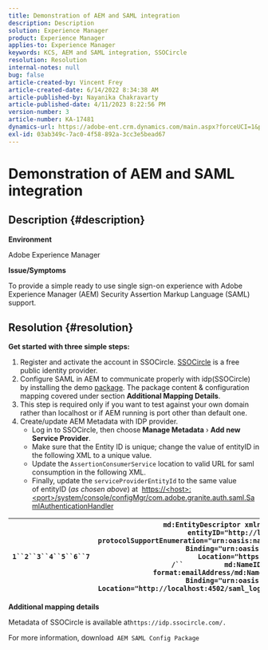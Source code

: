 ```yaml
---
title: Demonstration of AEM and SAML integration
description: Description
solution: Experience Manager
product: Experience Manager
applies-to: Experience Manager
keywords: KCS, AEM and SAML integration, SSOCircle
resolution: Resolution
internal-notes: null
bug: false
article-created-by: Vincent Frey
article-created-date: 6/14/2022 8:34:38 AM
article-published-by: Nayanika Chakravarty
article-published-date: 4/11/2023 8:22:56 PM
version-number: 3
article-number: KA-17481
dynamics-url: https://adobe-ent.crm.dynamics.com/main.aspx?forceUCI=1&pagetype=entityrecord&etn=knowledgearticle&id=ffe764cd-bceb-ec11-bb3d-000d3a5c4292
exl-id: 03ab349c-7ac0-4f58-892a-3cc3e5bead67
---
```

# Demonstration of AEM and SAML integration

## Description {#description}


<b>Environment</b>

Adobe Experience Manager

<b>Issue/Symptoms</b>

To provide a simple ready to use single sign-on experience with Adobe Experience Manager (AEM) Security Assertion Markup Language (SAML) support.


## Resolution {#resolution}


<b>Get started with three simple steps:</b>

1. Register and activate the account in SSOCircle. [SSOCircle](https://www.ssocircle.com/en/) is a free public identity provider.
2. Configure SAML in AEM to communicate properly with idp(SSOCircle) by installing the demo [package](https://files.acrobat.com/a/preview/d0017bf5-c35a-483e-80a0-d6bfb0526299). The package content & configuration mapping covered under section <b>Additional Mapping Details</b>.
3. This step is required only if you want to test against your own domain rather than localhost or if AEM running is port other than default one.
4. Create/update AEM Metadata with IDP provider.   
    - Log in to SSOCircle, then choose<b> Manage Metadata</b> › <b>Add new Service Provider</b>.
    - Make sure that the Entity ID is unique; change the value of entityID in the following XML to a unique value.
    - Update the `AssertionConsumerService` location to valid URL for saml consumption in the following XML.
    - Finally, update the `serviceProviderEntityId` to the same value of entityID (*as chosen above*) at  [https://&lt;host&gt;:&lt;port&gt;/system/console/configMgr/com.adobe.granite.auth.saml.SamlAuthenticationHandler](https://%3Chost%3E:%3Cport%3E/system/console/configMgr/com.adobe.granite.auth.saml.SamlAuthenticationHandler "https://‹host›:‹port›/system/console/configMgr/com.adobe.granite.auth.saml.SamlAuthenticationHandler")



| `1``2``3``4``5``6``7` | `md:EntityDescriptor xmlns:md="urn:oasis:names:tc:SAML:2.0:metadata" entityID="http://localhost:4502/"``  md:SPSSODescriptor protocolSupportEnumeration="urn:oasis:names:tc:SAML:2.0:protocol"``          md:SingleLogoutService Binding="urn:oasis:names:tc:SAML:2.0:bindings:HTTP-POST" Location="https://idp.ssocircle.com/sso/UI/Logout" /``          md:NameIDFormaturn:oasis:names:tc:SAML:1.1:nameid-format:emailAddress/md:NameIDFormat``        md:AssertionConsumerService Binding="urn:oasis:names:tc:SAML:2.0:bindings:HTTP-POST" Location="http://localhost:4502/saml_login" index="1"/``  /md:SPSSODescriptor``/md:EntityDescriptor` |
| --- | --- |


<b>Additional mapping details</b>

Metadata of SSOCircle is available at`https://idp.ssocircle.com/.`

For more information, download` AEM SAML Config Package`

